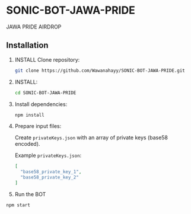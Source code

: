 # SONIC-BOT-JAWA-PRIDE
JAWA PRIDE AIRDROP

## Installation

1. INSTALL Clone repository:

   ```bash
   git clone https://github.com/Wawanahayy/SONIC-BOT-JAWA-PRIDE.git
   ```

2. INSTALL:

   ```bash
   cd SONIC-BOT-JAWA-PRIDE
   ```

3. Install dependencies:

   ```bash
   npm install

4. Prepare input files:

   Create `privateKeys.json` with an array of private keys (base58 encoded).


   Example `privateKeys.json`:
   ```json
   [
     "base58_private_key_1",
     "base58_private_key_2"
   ]
   ```


5. Run the BOT

```bash
npm start
```
